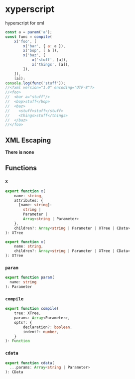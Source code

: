 # xyperscript

hyperscript for xml

```javascript
const a = param('a');
const func = compile(
    x('foo', [
        x('bar', { a: a }),
        x('bop', [ a ]),
        x('baz', [
            x('stuff', [a]),
            x('things', [a]),
        ]),
    ]),
    [a]);
console.log(func('stuff'));
//<?xml version="1.0" encoding="UTF-8"?>
//<foo>
//  <bar a="stuff"/>
//  <bop>stuff</bop>
//  <baz>
//    <stuff>stuff</stuff>
//    <things>stuff</things>
//  </baz>
//</foo>
```

## XML Escaping

**There is none**


## Functions

### `x`

```typescript
export function x(
    name: string,
    attributes: {
      [name: string]:
        string |
        Parameter |
        Array<string | Parameter>
    },
    children?: Array<string | Parameter | XTree | CData>
): XTree

export function x(
    name: string,
    children?: Array<string | Parameter | XTree | CData>
): XTree
```

### `param`

```typescript
export function param(
  name: string
): Parameter
```


### `compile`

```typescript
export function compile(
    tree: XTree,
    params: Array<Parameter>,
    opts?: {
        declaration?: boolean,
        indent?: number,
    }
): Function
```

### `cdata`

```typescript
export function cdata(
  ...params: Array<string | Parameter>
): CData
```
